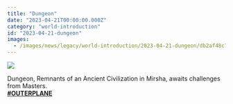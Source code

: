 ```yaml
---
title: "Dungeon"
date: "2023-04-21T00:00:00.000Z"
category: "world-introduction"
id: "2023-04-21-dungeon"
images:
  - /images/news/legacy/world-introduction/2023-04-21-dungeon/db2af48c7c7f4c57ac1b4c8089db32e1_002.webp
---
```


![](/images/news/legacy/world-introduction/2023-04-21-dungeon/db2af48c7c7f4c57ac1b4c8089db32e1_002.webp)

  
Dungeon, Remnants of an Ancient Civilization in Mirsha, awaits challenges from Masters.  
[**#OUTERPLANE**](/)
